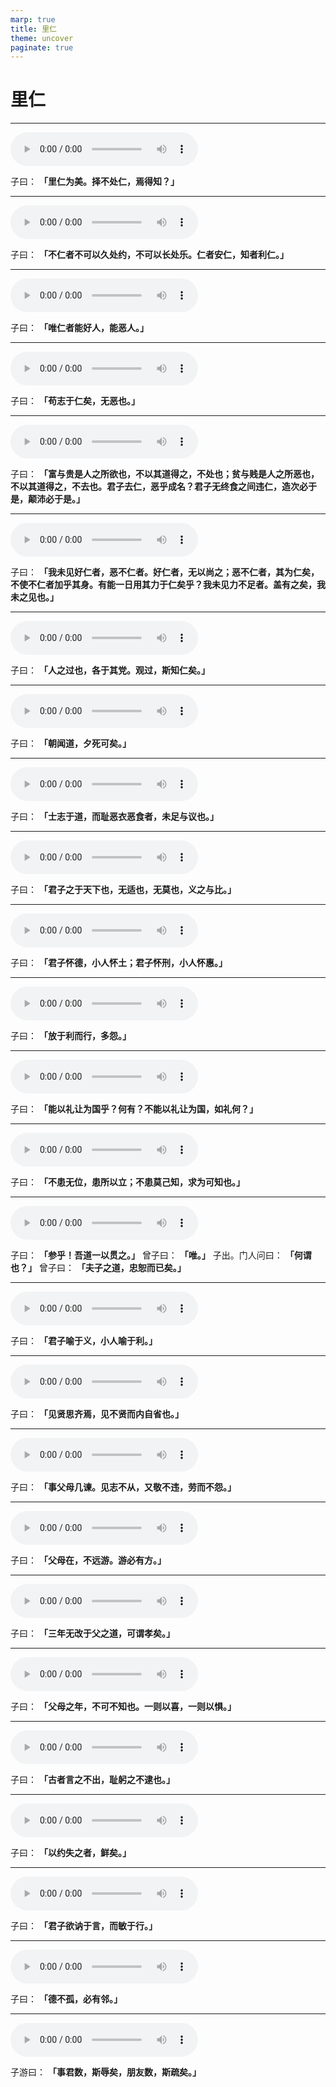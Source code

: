 ```yaml
---
marp: true
title: 里仁
theme: uncover
paginate: true
---
```


# 里仁

---

![](assets/audios/04/1.mp3)

子曰： __「里仁为美。择不处仁，焉得知？」__ 

---

![](assets/audios/04/2.mp3)

子曰： __「不仁者不可以久处约，不可以长处乐。仁者安仁，知者利仁。」__ 

---

![](assets/audios/04/3.mp3)

子曰： __「唯仁者能好人，能恶人。」__ 

---

![](assets/audios/04/4.mp3)

子曰： __「苟志于仁矣，无恶也。」__ 

---

![](assets/audios/04/5.mp3)

子曰： __「富与贵是人之所欲也，不以其道得之，不处也；贫与贱是人之所恶也，不以其道得之，不去也。君子去仁，恶乎成名？君子无终食之间违仁，造次必于是，颠沛必于是。」__ 

---

![](assets/audios/04/6.mp3)

子曰： __「我未见好仁者，恶不仁者。好仁者，无以尚之；恶不仁者，其为仁矣，不使不仁者加乎其身。有能一日用其力于仁矣乎？我未见力不足者。盖有之矣，我未之见也。」__ 

---

![](assets/audios/04/7.mp3)

子曰： __「人之过也，各于其党。观过，斯知仁矣。」__ 

---

![](assets/audios/04/8.mp3)

子曰： __「朝闻道，夕死可矣。」__ 

---

![](assets/audios/04/9.mp3)

子曰： __「士志于道，而耻恶衣恶食者，未足与议也。」__ 

---

![](assets/audios/04/10.mp3)

子曰： __「君子之于天下也，无适也，无莫也，义之与比。」__ 

---

![](assets/audios/04/11.mp3)

子曰： __「君子怀德，小人怀土；君子怀刑，小人怀惠。」__ 

---

![](assets/audios/04/12.mp3)

子曰： __「放于利而行，多怨。」__ 

---

![](assets/audios/04/13.mp3)

子曰： __「能以礼让为国乎？何有？不能以礼让为国，如礼何？」__ 

---

![](assets/audios/04/14.mp3)

子曰： __「不患无位，患所以立；不患莫己知，求为可知也。」__ 

---

![](assets/audios/04/15.mp3)

子曰： __「参乎！吾道一以贯之。」__ 曾子曰： __「唯。」__ 子出。门人问曰： __「何谓也？」__ 曾子曰： __「夫子之道，忠恕而已矣。」__ 

---

![](assets/audios/04/16.mp3)

子曰： __「君子喻于义，小人喻于利。」__ 

---

![](assets/audios/04/17.mp3)

子曰： __「见贤思齐焉，见不贤而内自省也。」__ 

---

![](assets/audios/04/18.mp3)

子曰： __「事父母几谏。见志不从，又敬不违，劳而不怨。」__ 

---

![](assets/audios/04/19.mp3)

子曰： __「父母在，不远游。游必有方。」__ 

---

![](assets/audios/04/20.mp3)

子曰： __「三年无改于父之道，可谓孝矣。」__ 

---

![](assets/audios/04/21.mp3)

子曰： __「父母之年，不可不知也。一则以喜，一则以惧。」__ 

---

![](assets/audios/04/22.mp3)

子曰： __「古者言之不出，耻躬之不逮也。」__ 

---

![](assets/audios/04/23.mp3)

子曰： __「以约失之者，鲜矣。」__ 

---

![](assets/audios/04/24.mp3)

子曰： __「君子欲讷于言，而敏于行。」__ 

---

![](assets/audios/04/25.mp3)

子曰： __「德不孤，必有邻。」__ 

---

![](assets/audios/04/26.mp3)

子游曰： __「事君数，斯辱矣，朋友数，斯疏矣。」__ 